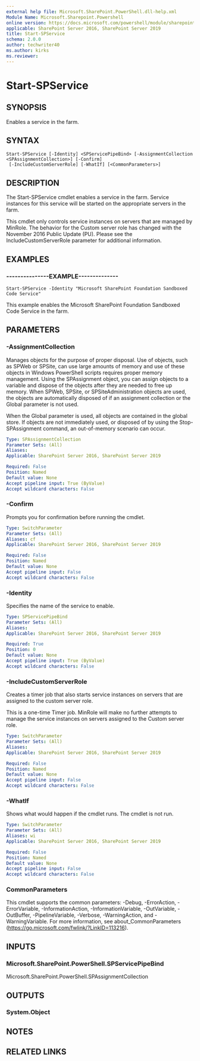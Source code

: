 ```yaml
---
external help file: Microsoft.SharePoint.PowerShell.dll-help.xml
Module Name: Microsoft.Sharepoint.Powershell
online version: https://docs.microsoft.com/powershell/module/sharepoint-server/start-spservice
applicable: SharePoint Server 2016, SharePoint Server 2019
title: Start-SPService
schema: 2.0.0
author: techwriter40
ms.author: kirks
ms.reviewer:
---
```


# Start-SPService

## SYNOPSIS
Enables a service in the farm.


## SYNTAX

```
Start-SPService [-Identity] <SPServicePipeBind> [-AssignmentCollection <SPAssignmentCollection>] [-Confirm]
 [-IncludeCustomServerRole] [-WhatIf] [<CommonParameters>]
```

## DESCRIPTION
The Start-SPService cmdlet enables a service in the farm. Service instances for this service will be started on the appropriate servers in the farm.

This cmdlet only controls service instances on servers that are managed by MinRole. The behavior for the Custom server role has changed with the November 2016 Public Update (PU). Please see the IncludeCustomServerRole parameter for additional information.


## EXAMPLES

### ---------------EXAMPLE--------------
```
Start-SPService -Identity "Microsoft SharePoint Foundation Sandboxed Code Service"
```

This example enables the Microsoft SharePoint Foundation Sandboxed Code Service in the farm.


## PARAMETERS

### -AssignmentCollection
Manages objects for the purpose of proper disposal. Use of objects, such as SPWeb or SPSite, can use large amounts of memory and use of these objects in Windows PowerShell scripts requires proper memory management. Using the SPAssignment object, you can assign objects to a variable and dispose of the objects after they are needed to free up memory. When SPWeb, SPSite, or SPSiteAdministration objects are used, the objects are automatically disposed of if an assignment collection or the Global parameter is not used.

When the Global parameter is used, all objects are contained in the global store. If objects are not immediately used, or disposed of by using the Stop-SPAssignment command, an out-of-memory scenario can occur.

```yaml
Type: SPAssignmentCollection
Parameter Sets: (All)
Aliases: 
Applicable: SharePoint Server 2016, SharePoint Server 2019

Required: False
Position: Named
Default value: None
Accept pipeline input: True (ByValue)
Accept wildcard characters: False
```

### -Confirm
Prompts you for confirmation before running the cmdlet.

```yaml
Type: SwitchParameter
Parameter Sets: (All)
Aliases: cf
Applicable: SharePoint Server 2016, SharePoint Server 2019

Required: False
Position: Named
Default value: None
Accept pipeline input: False
Accept wildcard characters: False
```

### -Identity
Specifies the name of the service to enable.

```yaml
Type: SPServicePipeBind
Parameter Sets: (All)
Aliases: 
Applicable: SharePoint Server 2016, SharePoint Server 2019

Required: True
Position: 0
Default value: None
Accept pipeline input: True (ByValue)
Accept wildcard characters: False
```

### -IncludeCustomServerRole
Creates a timer job that also starts service instances on servers that are assigned to the custom server role.

This is a one-time Timer job. MinRole will make no further attempts to manage the service instances on servers assigned to the Custom server role.

```yaml
Type: SwitchParameter
Parameter Sets: (All)
Aliases: 
Applicable: SharePoint Server 2016, SharePoint Server 2019

Required: False
Position: Named
Default value: None
Accept pipeline input: False
Accept wildcard characters: False
```

### -WhatIf
Shows what would happen if the cmdlet runs.
The cmdlet is not run.

```yaml
Type: SwitchParameter
Parameter Sets: (All)
Aliases: wi
Applicable: SharePoint Server 2016, SharePoint Server 2019

Required: False
Position: Named
Default value: None
Accept pipeline input: False
Accept wildcard characters: False
```

### CommonParameters
This cmdlet supports the common parameters: -Debug, -ErrorAction, -ErrorVariable, -InformationAction, -InformationVariable, -OutVariable, -OutBuffer, -PipelineVariable, -Verbose, -WarningAction, and -WarningVariable. For more information, see about_CommonParameters (https://go.microsoft.com/fwlink/?LinkID=113216).

## INPUTS

### Microsoft.SharePoint.PowerShell.SPServicePipeBind
Microsoft.SharePoint.PowerShell.SPAssignmentCollection

## OUTPUTS

### System.Object

## NOTES

## RELATED LINKS
